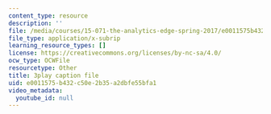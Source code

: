 ```yaml
---
content_type: resource
description: ''
file: /media/courses/15-071-the-analytics-edge-spring-2017/e0011575b432c50e2b35a2dbfe55bfa1_2Yl5IkDMoUU.srt
file_type: application/x-subrip
learning_resource_types: []
license: https://creativecommons.org/licenses/by-nc-sa/4.0/
ocw_type: OCWFile
resourcetype: Other
title: 3play caption file
uid: e0011575-b432-c50e-2b35-a2dbfe55bfa1
video_metadata:
  youtube_id: null
---
```

